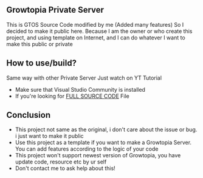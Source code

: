 ## Growtopia Private Server
This is GTOS Source Code modified by me (Added many features)
So I decided to make it public here. Because I am the owner or who create this project, and using template on Internet, and I can do whatever I want to make this public or private

## How to use/build? 
Same way with other Private Server Just watch on YT Tutorial 
- Make sure that Visual Studio Community is installed
- If you're looking for [FULL SOURCE CODE](https://github.com/OZmoon/GT-Private2/releases/tag/GTOS) File

## Conclusion
- This project not same as the original, i don't care about the issue or bug. i just want to make it public
- Use this project as a template if you want to make a Growtopia Server. You can add features according to the logic of your code
- This project won't support newest version of Growtopia, you have update code, resource etc by ur self
- Don't contact me to ask help about this!
